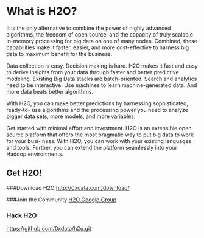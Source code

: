 # What is H2O?

It is the only alternative to combine the power of highly advanced algorithms, the freedom of open source, and the capacity of truly scalable in-memory processing for big data on one of many nodes. Combined, these capabilities make it faster, easier, and more cost-effective to harness big data to maximum benefit for the business.

Data collection is easy. Decision making is hard. H2O makes it fast and easy to derive insights from your data through faster and better predictive modeling. Existing Big Data stacks are batch-oriented. Search and analytics need to be interactive. Use machines to learn machine-generated data. And more data beats better algorithms.

With H2O, you can make better predictions by harnessing sophisticated, ready-to- use algorithms and the processing power you need to analyze bigger data sets, more models, and more variables.

Get started with minimal effort and investment. H2O is an extensible open source platform that offers the most pragmatic way to put big data to work for your busi- ness. With H2O, you can work with your existing languages and tools. Further, you can extend the platform seamlessly into your Hadoop environments.
## Get H2O!
###Download H2O
http://0xdata.com/download/

###Join the Community
[H2O Google Group](mailto:h2ostream@googlegroups.com)
### Hack H2O
https://github.com/0xdata/h2o.git
